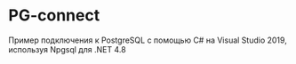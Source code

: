 # PG-connect
Пример подключения к PostgreSQL с помощью C# на Visual Studio 2019, используя Npgsql для .NET 4.8
